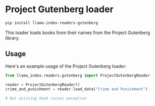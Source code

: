 # Project Gutenberg loader

```bash
pip install llama-index-readers-gutenberg
```

This loader loads books from their names from the Project Gutenberg library.

## Usage

Here's an example usage of the Project Gutenberg loader:

```python
from llama_index.readers.gutenberg import ProjectGutenbergReader

reader = ProjectGutenbergReader()
crime_and_punishment = reader.load_data("Crime and Punishment")

# Not existing book raises exception
```
